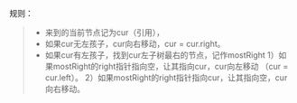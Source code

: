规则：

> - 来到的当前节点记为cur（引用）， 
> - 如果cur无左孩子，cur向右移动，cur = cur.right。
> - 如果cur有左孩子，找到cur左子树最右的节点，记作mostRight
>    1）如果mostRight的right指针指向空，让其指向cur，cur向左移动
>    （cur = cur.left）。
>    2）如果mostRight的right指针指向cur，让其指向空，cur向右移动。